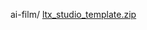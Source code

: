 ai-film/
[ltx_studio_template.zip](https://github.com/user-attachments/files/20803435/ltx_studio_template.zip)
